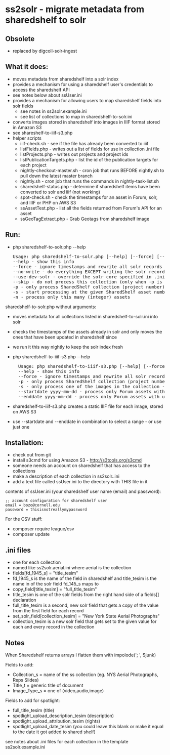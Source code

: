 # ss2solr - migrate metadata from sharedshelf to solr

## Obsolete
- replaced by digcoll-solr-ingest

## What it does:
- moves metadata from sharedshelf into a solr index
- provides a mechanism for using a sharedshelf user's credentials to access the sharedshelf API
 - see notes below about ssUser.ini
- provides a mechanism for allowing users to map sharedshelf fields into solr fields
  - see notes in ss2solr.example.ini
  - see list of collections to map in sharedshelf-to-solr.ini
- converts images stored in sharedshelf into images in IIIF format stored in Amazon S3
 - see shareshelf-to-iiif-s3.php
- helper scripts
  - iiif-check.sh - see if the file has already been converted to iiif
  - listFields.php - writes out a list of fields for use in collection .ini file
  - listProjects.php - writes out projects and project ids
  - listPublicationTargets.php - list the id of the publication targets for each project
  - nightly-checkout-master.sh - cron job that runs BEFORE nightly.sh to pull down the latest master branch
  - nightly.sh - cron job that runs the commands in nightly-task-list.sh
  - sharedshelf-status.php - determine if sharedshelf items have been converted to solr and iiif (not working)
  - spot-check.sh - check the timestamps for an asset in Forum, solr, and IIIF or PHP on AWS S3
  - ssAssetTest.php - list all the fields returned from Forum's API for an asset
  - ssGeoTagExtract.php - Grab Geotags from sharedshelf image

## Run:
- php sharedshelf-to-solr.php --help

  <pre>
  Usage: php sharedshelf-to-solr.php [--help] [--force] [--no-write] [--use-dev-solr] [--skip] [-p NNN] [-s NNN] [-n NNN]
  --help - show this info
  --force - ignore timestamps and rewrite all solr records
  --no-write - do everything EXCEPT writing the solr records
  --use-dev-solr - override the solr core specified in .ini file using http://jrc88.solr.library.cornell.edu/solr/digitalcollections_dev
  --skip - do not process this collection (only when -p is specified)
  -p - only process SharedShelf collection (project number) NNN (NNN must be numeric) - see listProjects.php
  -s - start processing at the given SharedShelf asset number NNN (NNN must be numeric) (asset numbers ascend during processing)
  -n - process only this many (integer) assets
</pre>

sharedshelf-to-solr.php without arguments:
- moves metadata for all collections listed in sharedshelf-to-solr.ini into solr
- checks the timestamps of the assets already in solr and only moves the ones that have been updated in sharedshelf since
- we run it this way nightly to keep the solr index fresh

- php sharedshelf-to-iiif-s3.php --help

  <pre>
    Usage: php sharedshelf-to-iiif-s3.php [--help] [--force] [-p NNN] [-s NNN]
    --help - show this info
    --force - ignore timestamps and rewrite all solr records
    -p - only process SharedShelf collection (project number) NNN (NNN must be numeric) - see listProjects.php
    -s - only process one of the images in the collection - id NNN
    --startdate yyyy-mm-dd - process only Forum assets with updated_on this date or later
    --enddate yyyy-mm-dd - process only Forum assets with updated_on this date or earlier
  </pre>

- sharedshelf-to-iiif-s3.php creates a static IIIF file for each image, stored on AWS S3
- use --startdate and --enddate in combination to select a range - or use just one

## Installation:
- check out from git
- install s3cmd for using Amazon S3 - http://s3tools.org/s3cmd
- someone needs an account on sharedshelf that has access to the collections
- make a description of each collection in ss2solr.<collection>.ini
- add a text file called ssUser.ini to the directory with THIS file in it

contents of ssUser.ini (your sharedshelf user name (email) and password):

    ;; account configuration for sharedshelf user
    email = bozo@cornell.edu
    password = thisisnotreallymypassword

For the CSV stuff:
- composer require league/csv
- composer update

## .ini files
- one for each collection
- named like ss2solr.aerial.ini where aerial is the collection
- fields[fd_1945_s] = "title_tesim"
 - fd_1945_s is the name of the field in sharedshelf and title_tesim is the name in of the solr field fd_145_s maps to
- copy_field[title_tesim] = "full_title_tesim"
 - title_tesim is one of the solr fields from the right hand side of a fields[] declaration
 - full_title_tesim is a second, new solr field that gets a copy of the value from the first field for each record
- set_solr_field[collection_tesim] = "New York State Aerial Photographs"
 - collection_tesim is a new solr field that gets set to the given value for each and every record in the collection


## Notes

When Sharedshelf returns arrays I flatten them with impolode('; ', $junk)

Fields to add:
- Collection_s = name of the ss collection (eg. NYS Aerial Photographs, Reps Slides)
- Title_t = generic title of document
- Image_Type_s = one of (video,audio,image)

Fields to add for spotlight:
- full_title_tesim  (title)
- spotlight_upload_description_tesim (description)
- spotlight_upload_attribution_tesim (rights)
- spotlight_upload_date_tesim (you could leave this blank or make it equal to the date it got added to shared shelf)

see notes about .ini files for each collection in the template ss2solr.example.ini

